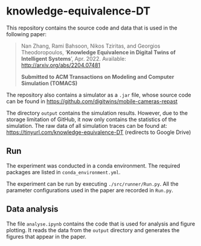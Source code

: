 # knowledge-equivalence-DT

This repository contains the source code and data that is used in the following paper:

> Nan Zhang, Rami Bahsoon, Nikos Tziritas, and Georgios Theodoropoulos, ‘**Knowledge Equivalence in Digital Twins of Intelligent Systems**’, Apr. 2022. Available: http://arxiv.org/abs/2204.07481
> 
> **Submitted to ACM Transactions on Modeling and Computer Simulation (TOMACS)**

The repository also contains a simulator as a `.jar` file, whose source code can be found in https://github.com/digitwins/mobile-cameras-repast

The directory `output` contains the simulation results. However, due to the storage limitation of GitHub, it now only contains the statistics of the simulation. The raw data of all simulation traces can be found at: https://tinyurl.com/knowledge-equivalence-DT (redirects to Google Drive)


## Run
The experiment was conducted in a conda environment. The required packages are listed in `conda_environment.yml`.

The experiment can be run by executing `./src/runner/Run.py`. All the parameter configurations used in the paper are recorded in `Run.py`.

## Data analysis
The file `analyse.ipynb` contains the code that is used for analysis and figure plotting. It reads the data from the `output` directory and generates the figures that appear in the paper.

